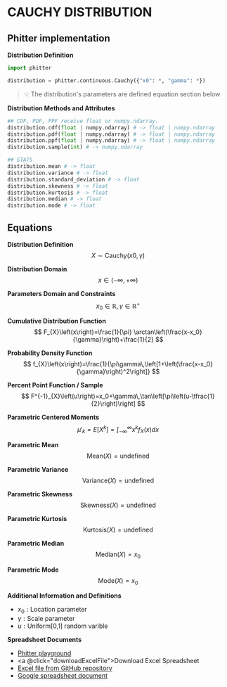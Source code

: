# CAUCHY DISTRIBUTION

## Phitter implementation

**Distribution Definition**

```python
import phitter

distribution = phitter.continuous.Cauchy({"x0": *, "gamma": *})
```

> 💡 The distribution's parameters are defined equation section below

**Distribution Methods and Attributes**

```python
## CDF, PDF, PPF receive float or numpy.ndarray.
distribution.cdf(float | numpy.ndarray) # -> float | numpy.ndarray
distribution.pdf(float | numpy.ndarray) # -> float | numpy.ndarray
distribution.ppf(float | numpy.ndarray) # -> float | numpy.ndarray
distribution.sample(int) # -> numpy.ndarray

## STATS
distribution.mean # -> float
distribution.variance # -> float
distribution.standard_deviation # -> float
distribution.skewness # -> float
distribution.kurtosis # -> float
distribution.median # -> float
distribution.mode # -> float
```

## Equations

**Distribution Definition**
$$ X\sim\mathrm{Cauchy}\left(x0,\gamma\right) $$

**Distribution Domain**
$$ x\in (-\infty,+\infty) $$

**Parameters Domain and Constraints**
$$ x_0\in\mathbb{R}, \gamma\in\mathbb{R}^{+} $$

**Cumulative Distribution Function**
$$ F_{X}\left(x\right)=\frac{1}{\pi} \arctan\left(\frac{x-x_0}{\gamma}\right)+\frac{1}{2} $$

**Probability Density Function**
$$ f_{X}\left(x\right)=\frac{1}{\pi\gamma\,\left[1+\left(\frac{x-x_0}{\gamma}\right)^2\right]} $$

**Percent Point Function / Sample**
$$ F^{-1}_{X}\left(u\right)=x_0+\gamma\,\tan\left[\pi\left(u-\tfrac{1}{2}\right)\right] $$

**Parametric Centered Moments**
$$ \mu'_{k}=E[X^k]=\int_{-\infty }^{\infty }x^{k}f_{X}\left(x\right)dx $$

**Parametric Mean**
$$ \mathrm{Mean}(X)=\text{undefined} $$

**Parametric Variance**
$$ \mathrm{Variance}(X)=\text{undefined} $$

**Parametric Skewness**
$$ \mathrm{Skewness}(X)=\text{undefined} $$

**Parametric Kurtosis**
$$ \mathrm{Kurtosis}(X)=\text{undefined} $$

**Parametric Median**
$$ \mathrm{Median}(X)=x_0 $$

**Parametric Mode**
$$ \mathrm{Mode}(X)=x_0 $$

**Additional Information and Definitions**
- $x_0:\text{Location parameter}$
- $\gamma:\text{Scale parameter}$
- $u:\text{Uniform[0,1] random varible}$

**Spreadsheet Documents**

-   [Phitter playground](https://phitter.io/distributions/continuous/cauchy)
-   <a @click="downloadExcelFile">Download Excel Spreadsheet</a>
-   [Excel file from GitHub repository](https://github.com/phitterio/phitter-files/blob/main/continuous/cauchy.xlsx)
-   [Google spreadsheet document](https://docs.google.com/spreadsheets/d/1xoJJvuSvfg-umC7Ogio9fde1l4TiWuAlR2IxucYK0y8)

<script setup>
const downloadExcelFile = function() {
    const fileId = "cauchy";
    const url = `https://raw.githubusercontent.com/phitterio/phitter-files/main/continuous/${fileId}.xlsx`;
    const link = document.createElement("a");
    link.href = url;
    link.setAttribute("download", `${fileId}.xlsx`);
    document.body.appendChild(link);
    link.click();
    document.body.removeChild(link);
};
</script>

<style module>
a {
  cursor: pointer;
}
</style>

    